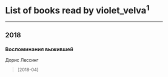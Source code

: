 # List of books read by violet_velva<sup>1</sup>
---

## 2018

### Воспоминания выжившей
Дорис Лессинг
> [2018-04] 



